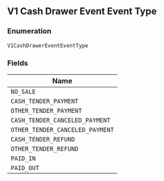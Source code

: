 ## V1 Cash Drawer Event Event Type

### Enumeration

`V1CashDrawerEventEventType`

### Fields

| Name |
|  --- |
| `NO_SALE` |
| `CASH_TENDER_PAYMENT` |
| `OTHER_TENDER_PAYMENT` |
| `CASH_TENDER_CANCELED_PAYMENT` |
| `OTHER_TENDER_CANCELED_PAYMENT` |
| `CASH_TENDER_REFUND` |
| `OTHER_TENDER_REFUND` |
| `PAID_IN` |
| `PAID_OUT` |

